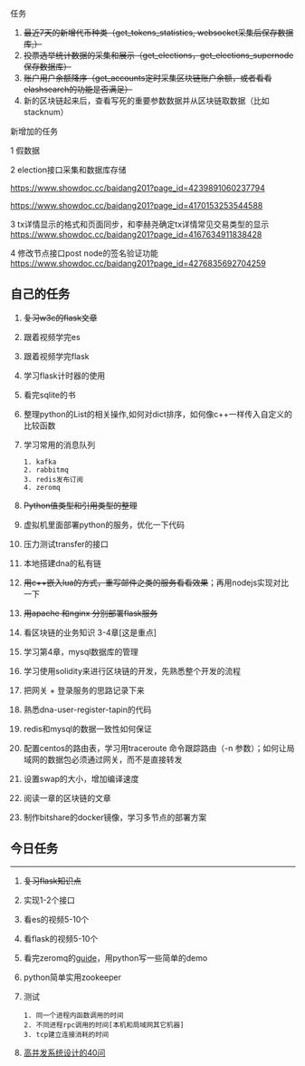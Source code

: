 任务

1. ~~最近7天的新增代币种类（get_tokens_statistics, websocket采集后保存数据库,）~~
2. ~~投票选举统计数据的采集和展示（get_elections，get_elections_supernode 保存数据库）~~
3. ~~账户用户余额降序（get_accounts定时采集区块链账户余额，或者看看elashsearch的功能是否满足）~~
4. 新的区块链起来后，查看写死的重要参数数据并从区块链取数据（比如stacknum）



新增加的任务

1 假数据

2 election接口采集和数据库存储

 https://www.showdoc.cc/baidang201?page_id=4239891060237794

https://www.showdoc.cc/baidang201?page_id=4170153253544588

3 tx详情显示的格式和页面同步，和李赫尧确定tx详情常见交易类型的显示 https://www.showdoc.cc/baidang201?page_id=4167634911838428

4 修改节点接口post node的签名验证功能  https://www.showdoc.cc/baidang201?page_id=4276835692704259



## 自己的任务

1. ~~复习w3c的flask文章~~

2. 跟着视频学完es

3. 跟着视频学完flask

4. 学习flask计时器的使用

5. 看完sqlite的书

6. 整理python的List的相关操作,如何对dict排序，如何像c++一样传入自定义的比较函数

7. 学习常用的消息队列

   ```shell
   1. kafka
   2. rabbitmq
   3. redis发布订阅
   4. zeromq
   ```

8. ~~Python值类型和引用类型的整理~~

9. 虚拟机里面部署python的服务，优化一下代码

10. 压力测试transfer的接口

11. 本地搭建dna的私有链

12. ~~用c++嵌入lua的方式，重写邮件之类的服务看看效果~~；再用nodejs实现对比一下

13. ~~用apache 和nginx 分别部署flask服务~~


14. 看区块链的业务知识 3-4章[这是重点]

15. 学习第4章，mysql数据库的管理

16. 学习使用solidity来进行区块链的开发，先熟悉整个开发的流程

17. 把网关 + 登录服务的思路记录下来

18. 熟悉dna-user-register-tapin的代码

19. redis和mysql的数据一致性如何保证

20. 配置centos的路由表，学习用traceroute 命令跟踪路由（-n 参数）；如何让局域网的数据包必须通过网关，而不是直接转发

21. 设置swap的大小，增加编译速度

22. 阅读一章的区块链的文章

23. 制作bitshare的docker镜像，学习多节点的部署方案




## 今日任务

***

1. ~~复习flask知识点~~

2. 实现1-2个接口

3. 看es的视频5-10个

4. 看flask的视频5-10个

5. 看完zeromq的[guide](http://zguide.zeromq.org/page:all)，用python写一些简单的demo

6. python简单实用zookeeper

7. 测试

   ```shell
   1. 同一个进程内函数调用的时间
   2. 不同进程rpc调用的时间[本机和局域网其它机器]
   3. tcp建立连接消耗的时间
   ```

8. [高并发系统设计的40问](https://time.geekbang.org/column/intro/230)

